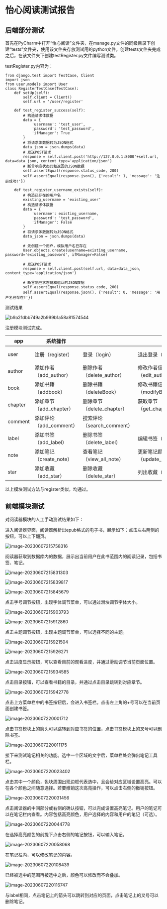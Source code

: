 # 怡心阅读测试报告

## 后端部分测试

首先在PyCharm中打开“怡心阅读”文件夹，在manage.py文件的同级目录下创建“tests”文件夹，使用该文件夹存放测试用的python文件。创建tests文件夹完成之后，在该文件夹下创建testRegister.py文件编写测试类。

testRegister.py内容为：

```
from django.test import TestCase, Client
import json
from user.models import User
class RegisterTestCase(TestCase):
    def setUp(self):
        self.client = Client()
        self.url = '/user/register'

    def test_register_success(self):
        # 构造请求体数据
        data = {
            'username': 'test_user',
            'password': 'test_password',
            'ifManager': True
        }
        # 将请求体数据转为JSON格式
        data_json = json.dumps(data)
        # 发送POST请求
        response = self.client.post('http://127.0.0.1:8000'+self.url, data=data_json, content_type='application/json')
        # 断言响应状态码和返回的JSON数据
        self.assertEqual(response.status_code, 200)
        self.assertEqual(response.json(), {'result': 1, 'message': '注册成功!'})

    def test_register_username_exists(self):
        # 构造已存在的用户名
        existing_username = 'existing_user'
        # 构造请求体数据
        data = {
            'username': existing_username,
            'password': 'test_password',
            'ifManager': False
        }
        # 将请求体数据转为JSON格式
        data_json = json.dumps(data)

        # 先创建一个用户，模拟用户名已存在
        User.objects.create(username=existing_username, password='existing_password', ifManager=False)

        # 发送POST请求
        response = self.client.post(self.url, data=data_json, content_type='application/json')

        # 断言响应状态码和返回的JSON数据
        self.assertEqual(response.status_code, 200)
        self.assertEqual(response.json(), {'result': 0, 'message': '用户名已存在!'})

```

测试结果

![b9a21dbb749a2b999b1a58a81574544](.\img\b9a21dbb749a2b999b1a58a81574544.png)

注册模块测试完成。

| app | 系统操作         |               |                    |                            |  |                              |                              |                              |                              |                              |                              |
| ---- | ---------------- | ------------- | ------------------ | -------------------------- | ----------------------- | ---------------------------- | ---- | ---- | ---- | ---- | ---- |
| user | 注册（register） | 登录（login） | 退出登录（logout） | 修改用户信息（modifyUser） | 获取用户信息（getUser） | 获取管理员信息（getManager） |  |  |  |  |  |
| author | 添加作者（add_author） | 删除作者（delete_author） | 修改作者信息（edit_author） | 搜索作者（search_author） |      |      |      |      |      |      |      |
| book | 添加书籍（addbook） | 删除书籍（deleteBook） | 修改书籍信息（modifyBook） | 修改书籍受欢迎度（BookPopularityAdd） | 修改书籍评分（modifyScore） | 通过id获取书籍（getBookById） | 通过author获取书籍（getBookByAuthor） | 通过主要类型获取书籍（getBookByMainType） | 通过两种类型获取书籍（getBookByTwoType） | 关键词搜索书籍（searchBookByKey） | 获取书籍内容（getBookSource） |
| chapter | 添加章节（add_chapter） | 删除章节（delete_chapter） | 获取章节（get_chapter） |      |      |      |      |      |      |      |      |
| comment | 添加评论（add_comment） | 搜索评论（search_comment） |      |      |      |      |      |      |      |      |      |
| label | 添加书签（add_label） | 删除书签（delete_label） | 编辑书签（edit_label） | 搜索书签（search_label） |      |      |      |      |      |      |      |
| note | 添加笔记（create_note） | 查看笔记（view_all_note） | 更新笔记颜色（update_note_color） | 更新笔记内容（update_note_text） | 删除笔记（delete_note） | | | | | | |
| star | 添加收藏（add_star） | 删除收藏（delete_star） | 列出收藏（list_star） |  |  | | | | | | |

以上模块测试方法与register类似，均通过。



## 前端模块测试

对阅读器模块的人工手动测试结果如下：

进入阅读器界面，阅读器解析出epub格式的电子书，展示如下：点击左右两侧的按钮，可以上下翻页。

![image-20230607215758316](./img/image-20230607215758316.png)

阅读器获取到数据库内的数据，展示出当前用户在此书范围内的阅读记录，包括书签、笔记。

![image-20230607215831303](./img/image-20230607215831303.png)

![image-20230607215839817](./img/image-20230607215839817.png)

![image-20230607215845679](./img/image-20230607215845679.png)

点击字号调节按钮，出现字体调节菜单，可以通过滑块调节字体大小。

![image-20230607215903793](./img/image-20230607215903793.png)

![image-20230607215912860](./img/image-20230607215912860.png)

点击主题调节按钮，出现主题调节菜单，可以选择不同的主题。

![image-20230607215921504](./img/image-20230607215921504.png)

![image-20230607215926271](./img/image-20230607215926271.png)

点击进度显示按钮，可以查看目前的观看进度，并通过滑动调节当前页面位置。

![image-20230607215934585](./img/image-20230607215934585.png)

点击目录按钮，可以查看书籍的目录，并通过点击目录跳转到对应章节。

![image-20230607215942778](./img/image-20230607215942778.png)

点击上方菜单栏中的书签按钮后，会进入书签栏。点击左上角的+号可以在当前页面创建书签。

![image-20230607220001712](./img/image-20230607220001712.png)

点击书签模块上的箭头可以跳转到对应书签的位置，点击书签模块上的叉号可以删除书签。

![image-20230607220011175](./img/image-20230607220011175.png)

接下来测试笔记相关的功能。选中一个区域的文字后，菜单栏处会弹出笔记工具栏。

![image-20230607220023402](./img/image-20230607220023402.png)

点击其中一个颜色，色块周围出现边框代表选中，且会给对应区域设置高亮。可以在各个颜色之间随意选择。若要撤销这次高亮操作，可以点击右侧的撤销按钮。

![image-20230607220031456](./img/image-20230607220031456.png)

点击阅读器的中间部分或右侧的确认按钮，可以完成设置高亮笔记。用户的笔记可以在笔记栏内查看。内容包括高亮颜色，用户选择的内容和用户的笔记（可选）。

![image-20230607220044778](./img/image-20230607220044778.png)

在选择高亮颜色的前提下点击右侧的笔记按钮，可以输入笔记。

![image-20230607220058068](./img/image-20230607220058068.png)

在笔记栏内，可以修改笔记的内容。

![image-20230607220108439](./img/image-20230607220108439.png)

已经被选中的范围再被选中之后，颜色可以修改而不会叠加。

![image-20230607220116747](./img/image-20230607220116747.png)

与label相同，点击笔记上的箭头可以跳转到对应的页面，点击笔记上的叉号可以删除笔记。
